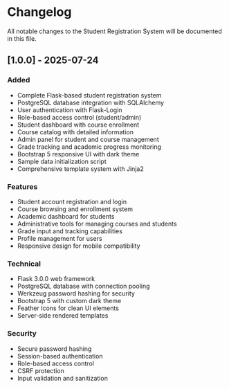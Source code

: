 # Changelog

All notable changes to the Student Registration System will be documented in this file.

## [1.0.0] - 2025-07-24

### Added
- Complete Flask-based student registration system
- PostgreSQL database integration with SQLAlchemy
- User authentication with Flask-Login
- Role-based access control (student/admin)
- Student dashboard with course enrollment
- Course catalog with detailed information
- Admin panel for student and course management
- Grade tracking and academic progress monitoring
- Bootstrap 5 responsive UI with dark theme
- Sample data initialization script
- Comprehensive template system with Jinja2

### Features
- Student account registration and login
- Course browsing and enrollment system
- Academic dashboard for students
- Administrative tools for managing courses and students
- Grade input and tracking capabilities
- Profile management for users
- Responsive design for mobile compatibility

### Technical
- Flask 3.0.0 web framework
- PostgreSQL database with connection pooling
- Werkzeug password hashing for security
- Bootstrap 5 with custom dark theme
- Feather Icons for clean UI elements
- Server-side rendered templates

### Security
- Secure password hashing
- Session-based authentication
- Role-based access control
- CSRF protection
- Input validation and sanitization